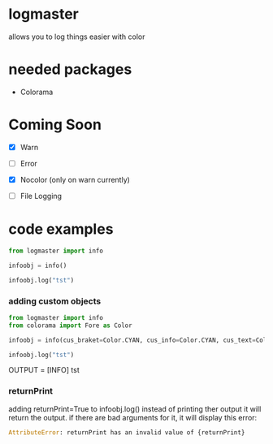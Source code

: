 # logmaster
allows you to log things easier with color

# needed packages
- Colorama

# Coming Soon
- [x] Warn

- [ ] Error

- [x] Nocolor (only on warn currently)

- [ ] File Logging

# code examples

```python
from logmaster import info

infoobj = info()

infoobj.log("tst")
```


### adding custom objects
```python
from logmaster import info
from colorama import Fore as Color

infoobj = info(cus_braket=Color.CYAN, cus_info=Color.CYAN, cus_text=Color.CYAN) # this is all the custom color abilities

infoobj.log("tst")
```

OUTPUT = [INFO]  tst
### returnPrint
adding returnPrint=True to infoobj.log() instead of printing ther output it will return the output.
if there are bad arguments for it, it will display this error:
```python
AttributeError: returnPrint has an invalid value of {returnPrint}
```
